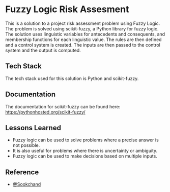
# Fuzzy Logic Risk Assesment
This is a solution to a project risk assessment problem using Fuzzy Logic. The problem is solved using scikit-fuzzy, a Python library for fuzzy logic. The solution uses linguistic variables for antecedents and consequents, and membership functions for each linguistic value. The rules are then defined and a control system is created. The inputs are then passed to the control system and the output is computed.

## Tech Stack
The tech stack used for this solution is Python and scikit-fuzzy.

## Documentation
The documentation for scikit-fuzzy can be found here: https://pythonhosted.org/scikit-fuzzy/

## Lessons Learned
- Fuzzy logic can be used to solve problems where a precise answer is not possible. 
- It is also useful for problems where there is uncertainty or ambiguity. 
- Fuzzy logic can be used to make decisions based on multiple inputs.


## Reference
- [@Sookchand](https://github.com/Sookchand/Fuzzy-Logic-Risk-Assesment)
